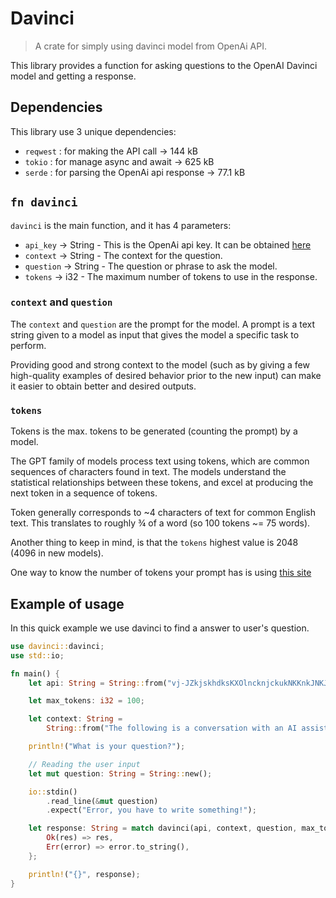 # Davinci

> A crate for simply using davinci model from OpenAi API.

This library provides a function for asking questions to the OpenAI Davinci model and getting a response.

## Dependencies

This library use 3 unique dependencies:

- `reqwest` : for making the API call -> 144 kB
- `tokio` : for manage async and await -> 625 kB
- `serde` : for parsing the OpenAi api response -> 77.1 kB

## `fn davinci`

`davinci` is the main function, and it has 4 parameters:

- `api_key` -> String - This is the OpenAi api key.
  It can be obtained [here](https://beta.openai.com/account/api-keys)
- `context` -> String - The context for the question.
- `question` -> String - The question or phrase to ask the model.
- `tokens` -> i32 - The maximum number of tokens to use in the response.

### `context` and `question`

The `context` and `question` are the prompt for the model.
A prompt is a text string given to a model as input that gives the model a specific task to perform.

Providing good and strong context to the model
(such as by giving a few high-quality examples of desired behavior prior to the new input)
can make it easier to obtain better and desired outputs.

### `tokens`

Tokens is the max. tokens to be generated (counting the prompt) by a model.

The GPT family of models process text using tokens, which are common sequences of characters found in text.
The models understand the statistical relationships between these tokens, and excel at producing the next token in a sequence of tokens.

Token generally corresponds to ~4 characters of text for common English text.
This translates to roughly ¾ of a word (so 100 tokens ~= 75 words).

Another thing to keep in mind, is that the `tokens` highest value is 2048 (4096 in new models).

One way to know the number of tokens your prompt has is using [this site](https://beta.openai.com/tokenizer)

## Example of usage

In this quick example we use davinci to find a answer to user's question.

```rust
use davinci::davinci;
use std::io;

fn main() {
    let api: String = String::from("vj-JZkjskhdksKXOlncknjckukNKKnkJNKJNkNKNk");

    let max_tokens: i32 = 100;

    let context: String =
        String::from("The following is a conversation with an AI assistant. The assistant is helpful, creative, clever, and very friendly.\n\nHuman: Hello, who are you?\nAI: I am an AI created by OpenAI. How can I help you today?");

    println!("What is your question?");

    // Reading the user input
    let mut question: String = String::new();

    io::stdin()
        .read_line(&mut question)
        .expect("Error, you have to write something!");

    let response: String = match davinci(api, context, question, max_tokens) {
        Ok(res) => res,
        Err(error) => error.to_string(),
    };

    println!("{}", response);
}
```

